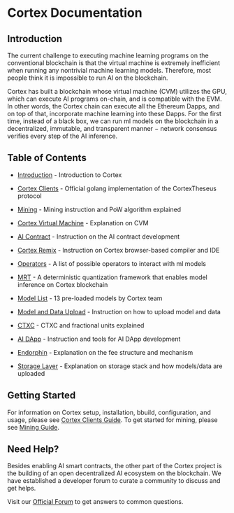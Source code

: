 # Cortex Documentation

## Introduction

The current challenge to executing machine learning programs on the conventional blockchain is that the virtual machine is extremely inefficient when running any nontrivial machine learning models. Therefore, most people think it is impossible to run AI on the blockchain. 

Cortex has built a blockchain whose virtual machine (CVM) utilizes the GPU, which can execute AI programs on-chain, and is compatible with the EVM. In other words, the Cortex chain can execute all the Ethereum Dapps, and on top of that, incorporate machine learning into these Dapps. For the first time, instead of a black box, we can run ml models on the blockchain in a decentralized, immutable, and transparent manner − network consensus verifies every step of the AI inference.

## Table of Contents

- [Introduction](cortex-intro.md) - Introduction to Cortex

- [Cortex Clients](clients.md) - Official golang implementation of the CortexTheseus protocol

- [Mining](mining.md) - Mining instruction and PoW algorithm explained

- [Cortex Virtual Machine](cvm.md) - Explanation on CVM

- [AI Contract](ai-contracts.md) - Instruction on the AI contract development

- [Cortex Remix](cortex-remix.md) - Instruction on Cortex browser-based compiler and IDE

- [Operators](operators.md) - A list of possible operators to interact with ml models

- [MRT](mrt.md) - A deterministic quantization framework that enables model inference on Cortex blockchain

- [Model List](model-list.md) - 13 pre-loaded models by Cortex team

- [Model and Data Upload](model-data-upload.md) - Instruction on how to upload model and data

- [CTXC](ctxc.md) - CTXC and fractional units explained

- [AI DApp](ai-dapps.md) - Instruction and tools for AI DApp development

- [Endorphin](endorphin.md) - Explanation on the fee structure and mechanism

- [Storage Layer](storage-layer.md) - Explanation on storage stack and how models/data are uploaded



## Getting Started

For information on Cortex setup, installation, bbuild, configuration, and usage, please see [Cortex Clients Guide](clients.md). To get started for mining, please see [Mining Guide](mining.md).

  

## Need Help?

Besides enabling AI smart contracts, the other part of the Cortex project is the building of an open decentralized AI ecosystem on the blockchain. We have established a developer forum to curate a community to discuss and get helps. 

Visit our [Official Forum](https://www.cortexlabs.ai/forum/) to get answers to common questions.

